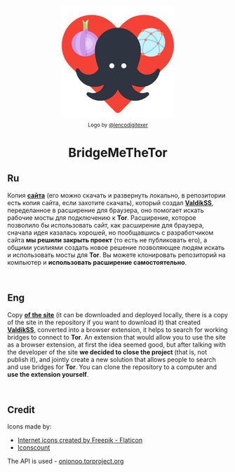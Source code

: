<p align="center">
  <img src="images/logo.png" alt="Logo"></img>
  
  <br/>
  <sub>Logo by <a href="https://github.com/lencodigitexer">@lencodigitexer</a></sub>
</p>

<h1 align="center">BridgeMeTheTor</h1>

<h2> Ru </h2>
  <p> Копия <b><a href="https://torscan-ru.ntc.party/">сайта</a></b> (его можно скачать и развернуть локально, в репозитории есть копия сайта, если захотите скачать), который создал <b><a href="https://twitter.com/ValdikSS">ValdikSS</a></b>, переделанное в расширение для браузера, оно помогает искать рабочие мосты для подключению к <b>Tor</b>.
  Расширение, которое позволило бы использовать сайт, как расширение для браузера, сначала идея казалась хорошей, но пообщавшись с разработчиком сайта <b>мы решили закрыть проект</b> (то есть не публиковать его), а общими усилиями создать новое решение позволяющее людям искать и использовать мосты для <b>Tor</b>. Вы можете клонировать репозиторий на компьютер и <b>использовать расширение самостоятельно</b>.</p> 

  <br/>
<h2> Eng </h2>
  <p> Copy <b><a href="https://torscan-ru.ntc.party /">of the site</a></b> (it can be downloaded and deployed locally, there is a copy of the site in the repository if you want to download it) that created <b><a href="https://twitter.com/ValdikSS">ValdikSS</a></b>, converted into a browser extension, it helps to search for working bridges to connect to <b>Tor</b>.
An extension that would allow you to use the site as a browser extension, at first the idea seemed good, but after talking with the developer of the site <b>we decided to close the project </b> (that is, not publish it), and jointly create a new solution that allows people to search and use bridges for <b>Tor</b>. You can clone the repository to a computer and <b>use the extension yourself</b>.</p>

  <br/>
<h2> Credit </h2>
<p>Icons made by:
  <ul>
<li> <a href="https://www.flaticon.com/free-icons/internet" title="internet icons">Internet icons created by Freepik - Flaticon</a> </li>
    <li> <a href="https://iconscout.com/icons">Iconscount</a> </li>
  </ul>

The API is used - <a href="https://onionoo.torproject.org/details?type=relay&running=true&fields=fingerprint,or_addresses" title="internet icons">onionoo.torproject.org</a>
